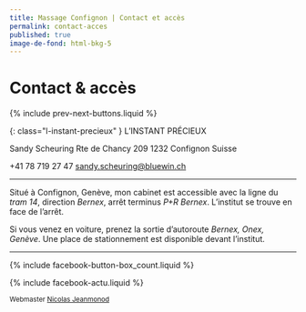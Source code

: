 ```yaml
---
title: Massage Confignon | Contact et accès
permalink: contact-acces
published: true
image-de-fond: html-bkg-5
---
```


# Contact & accès

{% include prev-next-buttons.liquid %}

{: class="l-instant-precieux" }
L’INSTANT PRÉCIEUX

Sandy Scheuring
Rte de Chancy 209
1232 Confignon
Suisse

<i class="fa fa-mobile" aria-hidden="true"></i>  +41 78 719 27 47
<i class="fa fa-envelope-o" aria-hidden="true"></i>  sandy.scheuring@bluewin.ch

---

Situé à Confignon, Genève, mon cabinet est accessible avec la ligne du *tram 14*, direction *Bernex*, arrêt terminus *P+R Bernex*.
L’institut se trouve en face de l’arrêt.

Si vous venez en voiture, prenez la sortie d’autoroute *Bernex, Onex, Genève*. Une place de stationnement est disponible devant l’institut.

---

{% include facebook-button-box_count.liquid %}

{% include facebook-actu.liquid %}

<small>Webmaster <a href="https://jeanmonod.net/">Nicolas Jeanmonod</a></small>
